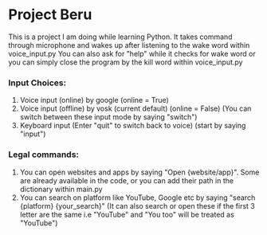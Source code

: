 # Project Beru
This is a project I am doing while learning Python.
It takes command through microphone and wakes up after listening to the wake word within voice_input.py
You can also ask for "help" while it checks for wake word or you can simply close the program by the kill word within voice_input.py

### Input Choices:
1. Voice input (online) by google (online = True)
2. Voice input (offline) by vosk (current default) (online = False)
   (You can switch between these input mode by saying "switch")
3. Keyboard input (Enter "quit" to switch back to voice) (start by saying "input")

### Legal commands:
1. You can open websites and apps by saying "Open {website/app}". Some are already available in the code, or you can add their path in the dictionary within main.py
2. You can search on platform like YouTube, Google etc by saying "search {platform} {your_search}"
   (It can also search or open these if the first 3 letter are the same i.e "YouTube" and "You too" will be treated as "YouTube")
